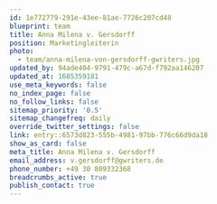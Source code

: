 ```yaml
---
id: 1e772779-291e-43ee-81ae-7726c207cd48
blueprint: team
title: Anna Milena v. Gersdorff
position: Marketingleiterin
photo:
  - team/anna-milena-von-gersdorff-gwriters.jpg
updated_by: 94ade404-9791-479c-a67d-f792aa146207
updated_at: 1685359181
use_meta_keywords: false
no_index_page: false
no_follow_links: false
sitemap_priority: '0.5'
sitemap_changefreq: daily
override_twitter_settings: false
link: entry::6573d823-555b-4981-97bb-776c66d9da18
show_as_card: false
meta_title: Anna Milena v. Gersdorff
email_address: v.gersdorff@gwriters.de
phone_number: +49 30 809332368
breadcrumbs_active: true
publish_contact: true
---
```

